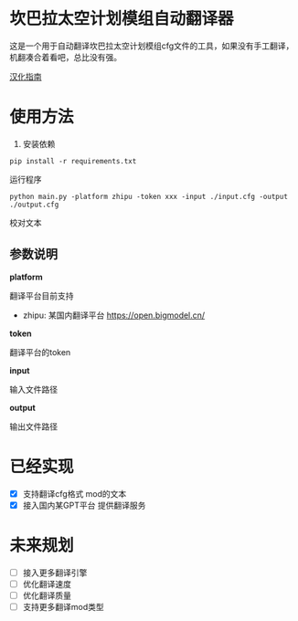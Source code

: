 # 坎巴拉太空计划模组自动翻译器

这是一个用于自动翻译坎巴拉太空计划模组cfg文件的工具，如果没有手工翻译，机翻凑合着看吧，总比没有强。

[汉化指南](https://github.com/tinygrox/KSP_Mod_Localization_Guide)

# 使用方法

1. 安装依赖
```shell
pip install -r requirements.txt
```

运行程序
```shell
python main.py -platform zhipu -token xxx -input ./input.cfg -output ./output.cfg
```

校对文本

## 参数说明

**platform**

翻译平台目前支持
- zhipu: 某国内翻译平台 https://open.bigmodel.cn/

**token**

翻译平台的token

**input**

输入文件路径

**output**

输出文件路径

# 已经实现

- [x] 支持翻译cfg格式 mod的文本
- [x] 接入国内某GPT平台 提供翻译服务

# 未来规划

- [ ] 接入更多翻译引擎
- [ ] 优化翻译速度
- [ ] 优化翻译质量
- [ ] 支持更多翻译mod类型